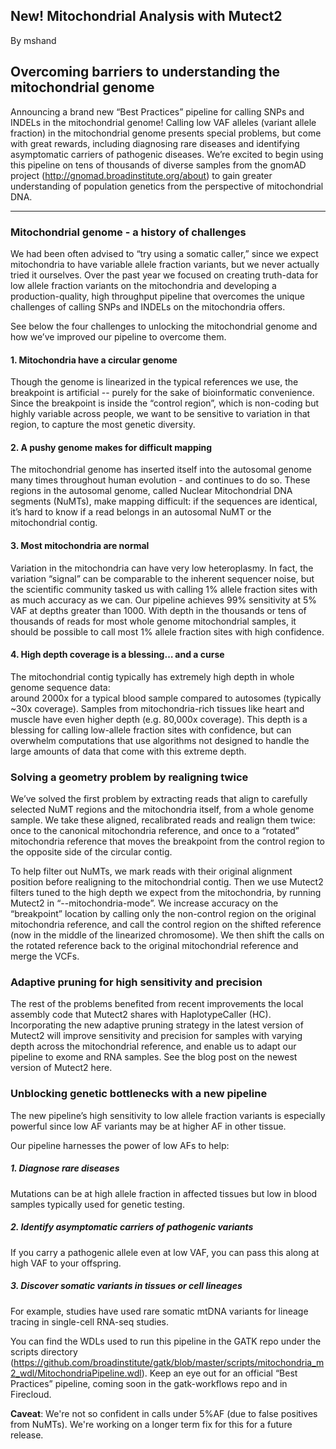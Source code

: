 ## New! Mitochondrial Analysis with Mutect2

By mshand

<h2>Overcoming barriers to understanding the mitochondrial genome</h2>

<p>Announcing a brand new “Best Practices” pipeline for calling SNPs and INDELs in the mitochondrial genome! Calling low VAF alleles (variant allele fraction) in the mitochondrial genome presents special problems, but come with great rewards, including diagnosing rare diseases and identifying asymptomatic carriers of pathogenic diseases. We’re excited to begin using this pipeline on tens of thousands of diverse samples from the gnomAD project (<a href="http://gnomad.broadinstitute.org/about" rel="nofollow">http://gnomad.broadinstitute.org/about</a>) to gain greater understanding of population genetics from the perspective of mitochondrial DNA.</p>

<hr></hr><h3>Mitochondrial genome - a history of challenges</h3>

<p>We had been often advised to “try using a somatic caller,” since we expect mitochondria to have variable allele fraction variants, but we never actually tried it ourselves. Over the past year we focused on creating truth-data for low allele fraction variants on the mitochondria and developing a production-quality, high throughput pipeline that overcomes the unique challenges of calling SNPs and INDELs on the mitochondria offers.</p>

<p>See below the four challenges to unlocking the mitochondrial genome and how we’ve improved our pipeline to overcome them.</p>

<h4>1. Mitochondria have a circular genome</h4>

<p>Though the genome is linearized in the typical references we use, the breakpoint is artificial -- purely for the sake of bioinformatic convenience. Since the breakpoint is inside the “control region”, which is non-coding but highly variable across people, we want to be sensitive to variation in that region, to capture the most genetic diversity.</p>

<h4>2. A pushy genome makes for difficult mapping</h4>

<p>The mitochondrial genome has inserted itself into the autosomal genome many times throughout human evolution - and continues to do so. These regions in the autosomal genome, called Nuclear Mitochondrial DNA segments (NuMTs), make mapping difficult: if the sequences are identical, it’s hard to know if a read belongs in an autosomal NuMT or the mitochondrial contig.</p>

<h4>3. Most mitochondria are normal</h4>

<p>Variation in the mitochondria can have very low heteroplasmy. In fact, the variation “signal” can be comparable to the inherent sequencer noise, but the scientific community tasked us with calling 1% allele fraction sites with as much accuracy as we can. Our pipeline achieves 99% sensitivity at 5% VAF at depths greater than 1000. With depth in the thousands or tens of thousands of reads for most whole genome mitochondrial samples, it should be possible to call most 1% allele fraction sites with high confidence.</p>

<h4>4. High depth coverage is a blessing… and a curse</h4>

<p>The mitochondrial contig typically has extremely high depth in whole genome sequence data:<br>
around 2000x for a typical blood sample compared to autosomes (typically ~30x coverage). Samples from mitochondria-rich tissues like heart and muscle have even higher depth (e.g. 80,000x coverage). This depth is a blessing for calling low-allele fraction sites with confidence, but can overwhelm computations that use algorithms not designed to handle the large amounts of data that come with this extreme depth.</p>

<h3>Solving a geometry problem by realigning twice</h3>

<p>We’ve solved the first problem by extracting reads that align to carefully selected NuMT regions and the mitochondria itself, from a whole genome sample. We take these aligned, recalibrated reads and realign them twice: once to the canonical mitochondria reference, and once to a “rotated” mitochondria reference that moves the breakpoint from the control region to the opposite side of the circular contig.</p>

<p>To help filter out NuMTs, we mark reads with their original alignment position before realigning to the mitochondrial contig. Then we use Mutect2 filters tuned to the high depth we expect from the mitochondria, by running Mutect2 in “--mitochondria-mode”. We increase accuracy on the “breakpoint” location by calling only the non-control region on the original mitochondria reference, and call the control region on the shifted reference (now in the middle of the linearized chromosome). We then shift the calls on the rotated reference back to the original mitochondrial reference and merge the VCFs.</p>

<h3>Adaptive pruning for high sensitivity and precision</h3>

<p>The rest of the problems benefited from recent improvements the local assembly code that  Mutect2 shares with HaplotypeCaller (HC).  Incorporating the new adaptive pruning strategy in the latest version of Mutect2 will improve sensitivity and precision for samples with varying depth across the mitochondrial reference, and enable us to adapt our pipeline to exome and RNA samples. See the blog post on the newest version of Mutect2 here.</p>

<h3>Unblocking genetic bottlenecks with a new pipeline</h3>

<p>The new pipeline’s high sensitivity to low allele fraction variants is especially powerful since low AF variants may be at higher AF in other tissue.</p>

<p>Our pipeline harnesses the power of low AFs to help:</p>

<h5>1. Diagnose rare diseases</h5>

<p>Mutations can be at high allele fraction in affected tissues but low in blood samples typically used for genetic testing.</p>

<h5>2. Identify asymptomatic carriers of pathogenic variants</h5>

<p>If you carry a pathogenic allele even at low VAF, you can pass this along at high VAF to your offspring.</p>

<h5>3. Discover somatic variants in tissues or cell lineages</h5>

<p>For example, studies have used rare somatic mtDNA variants for lineage tracing in single-cell RNA-seq studies.</p>

<p>You can find the WDLs used to run this pipeline in the GATK repo under the scripts directory (<a href="https://github.com/broadinstitute/gatk/blob/master/scripts/mitochondria_m2_wdl/MitochondriaPipeline.wdl" rel="nofollow">https://github.com/broadinstitute/gatk/blob/master/scripts/mitochondria_m2_wdl/MitochondriaPipeline.wdl</a>). Keep an eye out for an official “Best Practices” pipeline, coming soon in the gatk-workflows repo and in Firecloud.</p>

<p><strong>Caveat</strong>: We're not so confident in calls under 5%AF (due to false positives from NuMTs). We're working on a longer term fix for this for a future release.</p>
